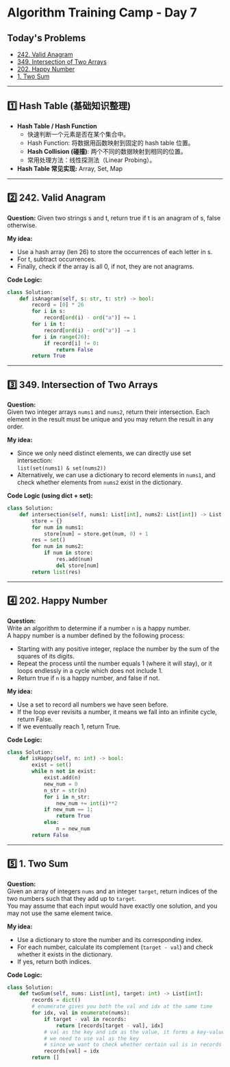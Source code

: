 # Algorithm Training Camp - Day 7

## Today's Problems

- [242. Valid Anagram](https://leetcode.com/problems/valid-anagram/)
- [349. Intersection of Two Arrays](https://leetcode.com/problems/intersection-of-two-arrays/)
- [202. Happy Number](https://leetcode.com/problems/happy-number/)
- [1. Two Sum](https://leetcode.com/problems/two-sum/)

---

## 1️⃣ Hash Table (基础知识整理)

- **Hash Table / Hash Function**
  - 快速判断一个元素是否在某个集合中。
  - Hash Function: 将数据用函数映射到固定的 hash table 位置。
  - **Hash Collision (碰撞)**: 两个不同的数据映射到相同的位置。
  - 常用处理方法：线性探测法（Linear Probing）。
- **Hash Table 常见实现:** Array, Set, Map

---

## 2️⃣ 242. Valid Anagram

**Question:** Given two strings s and t, return true if t is an anagram of s, false otherwise.

**My idea:**
- Use a hash array (len 26) to store the occurrences of each letter in s.
- For t, subtract occurrences.
- Finally, check if the array is all 0, if not, they are not anagrams.

**Code Logic:**

```python
class Solution:
    def isAnagram(self, s: str, t: str) -> bool:
        record = [0] * 26
        for i in s:
            record[ord(i) - ord("a")] += 1
        for i in t:
            record[ord(i) - ord("a")] -= 1
        for i in range(26):
            if record[i] != 0:
                return False
        return True
```

---

## 3️⃣ 349. Intersection of Two Arrays

**Question:**  
Given two integer arrays `nums1` and `nums2`, return their intersection. Each element in the result must be unique and you may return the result in any order.

**My idea:**  
- Since we only need distinct elements, we can directly use set intersection:  
  `list(set(nums1) & set(nums2))`
- Alternatively, we can use a dictionary to record elements in `nums1`, and check whether elements from `nums2` exist in the dictionary.

**Code Logic (using dict + set):**

```python
class Solution:
    def intersection(self, nums1: List[int], nums2: List[int]) -> List[int]:
        store = {}
        for num in nums1:
            store[num] = store.get(num, 0) + 1
        res = set()
        for num in nums2:
            if num in store:
                res.add(num)
                del store[num]
        return list(res)
```

---

## 4️⃣ 202. Happy Number

**Question:**  
Write an algorithm to determine if a number `n` is a happy number.  
A happy number is a number defined by the following process:
- Starting with any positive integer, replace the number by the sum of the squares of its digits.
- Repeat the process until the number equals 1 (where it will stay), or it loops endlessly in a cycle which does not include 1.
- Return true if `n` is a happy number, and false if not.

**My idea:**  
- Use a set to record all numbers we have seen before.
- If the loop ever revisits a number, it means we fall into an infinite cycle, return False.
- If we eventually reach 1, return True.

**Code Logic:**

```python
class Solution:
    def isHappy(self, n: int) -> bool:
        exist = set()
        while n not in exist:
            exist.add(n)
            new_num = 0
            n_str = str(n)
            for i in n_str:
                new_num += int(i)**2
            if new_num == 1:
                return True
            else:
                n = new_num
        return False
```

---

## 5️⃣ 1. Two Sum

**Question:**  
Given an array of integers `nums` and an integer `target`, return indices of the two numbers such that they add up to `target`.  
You may assume that each input would have exactly one solution, and you may not use the same element twice.

**My idea:**  
- Use a dictionary to store the number and its corresponding index.
- For each number, calculate its complement (`target - val`) and check whether it exists in the dictionary.
- If yes, return both indices.

**Code Logic:**

```python
class Solution:
    def twoSum(self, nums: List[int], target: int) -> List[int]:
        records = dict()
        # enumerate gives you both the val and idx at the same time
        for idx, val in enumerate(nums):
            if target - val in records:
                return [records[target - val], idx]
            # val as the key and idx as the value, it forms a key-value pair
            # we need to use val as the key 
            # since we want to check whether certain val is in records
            records[val] = idx
        return []
```


